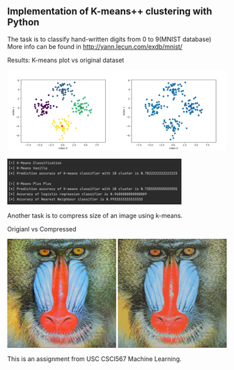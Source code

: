 ## Implementation of K-means++ clustering with Python 

The task is to classify hand-written digits from 0 to 9(MNIST database) More info can be found in http://yann.lecun.com/exdb/mnist/

Results: 
K-means plot vs original dataset
<p>
  <img src="https://github.com/wenhuanghuang/ML_Algorithms/blob/main/K-means/plots/toy_dataset_predicted_labels.png" width="250">
  <img src="https://github.com/wenhuanghuang/ML_Algorithms/blob/main/K-means/plots/toy_dataset.png" width="250">
</p>

<p>
  <img src="https://github.com/wenhuanghuang/ML_Algorithms/blob/main/K-means/classification_output.png" width="400" title="hover text">
</p>

Another task is to compress size of an image using k-means. 


Origianl vs Compressed 

<p>
  <img src="https://github.com/wenhuanghuang/ML_Algorithms/blob/main/K-means/tiff_to_png.png" width="250">
  <img src="https://github.com/wenhuanghuang/ML_Algorithms/blob/main/K-means/plots/compressed_baboon.png" width="250">
</p>

This is an assignment from USC CSCI567 Machine Learning.
